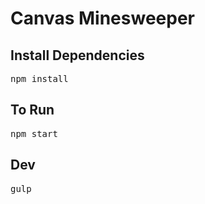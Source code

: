 <h1>Canvas Minesweeper</h1>

<h2>Install Dependencies</h2>
<pre>npm install</pre>

<h2>To Run</h2>
<pre>npm start</pre>

<h2>Dev</h2>
<pre>gulp</pre>
